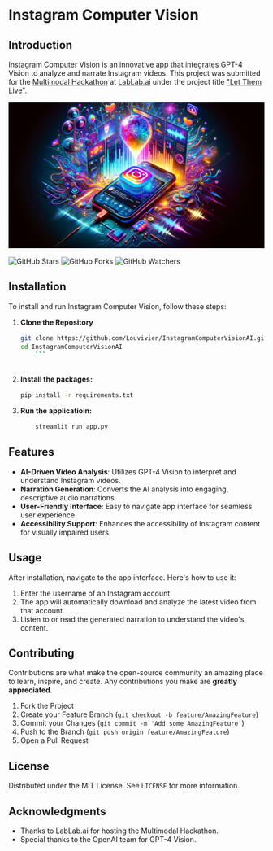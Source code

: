# Instagram Computer Vision

## Introduction

Instagram Computer Vision is an innovative app that integrates GPT-4 Vision to analyze and narrate Instagram videos. This project was submitted for the [Multimodal Hackathon](https://lablab.ai/event/multimodal-hackathon) at [LabLab.ai](https://lablab.ai) under the project title ["Let Them Live"](https://lablab.ai/event/multimodal-hackathon/let-them-live/instagram-computer-vision).

![Project Cover](https://github.com/Louvivien/InstagramComputerVisionAI/blob/main/cover.webp
)

![GitHub Stars](https://img.shields.io/github/stars/Louvivien/InstagramComputerVisionAI?style=social)
![GitHub Forks](https://img.shields.io/github/forks/Louvivien/InstagramComputerVisionAI?style=social)
![GitHub Watchers](https://img.shields.io/github/watchers/Louvivien/InstagramComputerVisionAI?style=social)

## Installation

To install and run Instagram Computer Vision, follow these steps:

1. **Clone the Repository**

   ```bash
   git clone https://github.com/Louvivien/InstagramComputerVisionAI.git
   cd InstagramComputerVisionAI
       ```



2. **Install the packages:**

    ```bash
    pip install -r requirements.txt

    ```

3. **Run the applicatioin:**
    
    ```bash
        streamlit run app.py
    ```

## Features

- **AI-Driven Video Analysis**: Utilizes GPT-4 Vision to interpret and understand Instagram videos.
- **Narration Generation**: Converts the AI analysis into engaging, descriptive audio narrations.
- **User-Friendly Interface**: Easy to navigate app interface for seamless user experience.
- **Accessibility Support**: Enhances the accessibility of Instagram content for visually impaired users.

## Usage

After installation, navigate to the app interface. Here's how to use it:

1. Enter the username of an Instagram account.
2. The app will automatically download and analyze the latest video from that account.
3. Listen to or read the generated narration to understand the video's content.

## Contributing

Contributions are what make the open-source community an amazing place to learn, inspire, and create. Any contributions you make are **greatly appreciated**.

1. Fork the Project
2. Create your Feature Branch (`git checkout -b feature/AmazingFeature`)
3. Commit your Changes (`git commit -m 'Add some AmazingFeature'`)
4. Push to the Branch (`git push origin feature/AmazingFeature`)
5. Open a Pull Request

## License

Distributed under the MIT License. See `LICENSE` for more information.

## Acknowledgments

- Thanks to LabLab.ai for hosting the Multimodal Hackathon.
- Special thanks to the OpenAI team for GPT-4 Vision.


